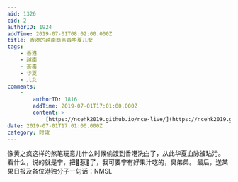 ```yaml
---
aid: 1326
cid: 2
authorID: 1924
addTime: 2019-07-01T08:02:00.000Z
title: 香港的越南裔荼毒华夏儿女
tags:
    - 香港
    - 越南
    - 荼毒
    - 华夏
    - 儿女
comments:
    -
        authorID: 1816
        addTime: 2019-07-01T17:01:00.000Z
        content: >-
            [https://ncehk2019.github.io/nce-live/](https://ncehk2019.github.io/nce-live/)
date: 2019-07-01T17:01:00.000Z
category: 时政
---
```


像黄之疯这样的煞笔玩意儿什么时候偷渡到香港洗白了，从此华夏血脉被玷污。 看什么，说的就是宁，把👴惹👿了，我可要宁有好果汁吃的，臭弟弟。 最后，送某果日报及各位港独分子一句话：NMSL
